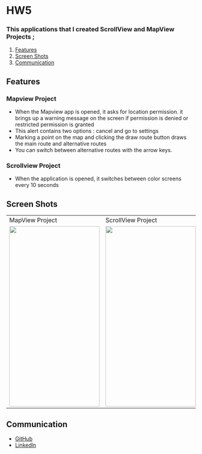 # HW5
### This applications that I created ScrollView and MapView Projects ;

1. [Features](#Features)
2. [Screen Shots](#ScreenShots)
3. [Communication](#Communication)

## Features<a name="Features"></a>
### Mapview Project
- When the Mapview app is opened, it asks for location permission. it brings up a warning message on the screen if permission is denied or restricted permission is granted
- This alert contains two options : cancel and go to settings
- Marking a point on the map and clicking the draw route button draws the main route and alternative routes
- You can switch between alternative routes with the arrow keys.

### Scrollview Project
- When the application is opened, it switches between color screens every 10 seconds

## Screen Shots <a name="ScreenShots"></a>
 <table>
  <tr>
    <td>MapView Project</td>
    <td>ScrollView Project</td>

  </tr>
  </tr>
   <td><img src="https://user-images.githubusercontent.com/75203610/150681946-e1835cb6-eb80-45ca-ab13-b03df9e61f70.gif" width=240 height=480></td>
   <td><img src="https://user-images.githubusercontent.com/75203610/150681521-637f1def-3f18-4f61-a7c6-5afc2d323f52.gif" width=240 height=480></td>

  </tr>
 </table>


## Communication <a name="Communication"></a>
- [GitHub](https://github.com/SaniyeToy)
- [Linkedln](https://www.linkedin.com/in/saniye-toy/)
